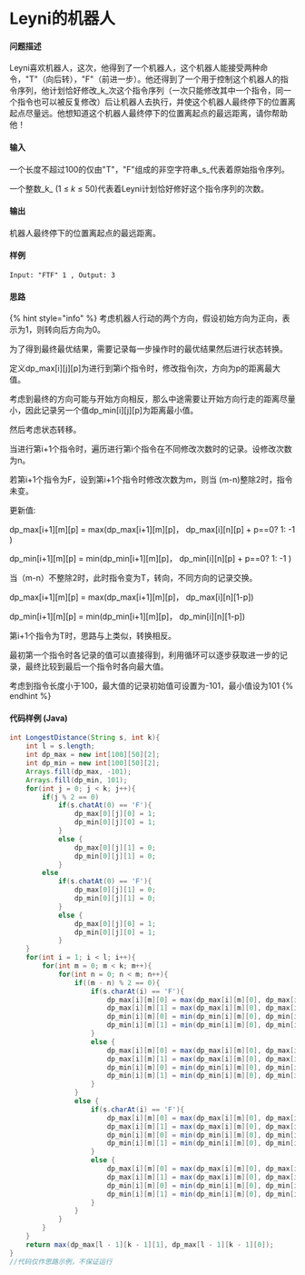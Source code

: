 # Leyni的机器人

#### 问题描述

Leyni喜欢机器人，这次，他得到了一个机器人，这个机器人能接受两种命令，"T"（向后转），"F"（前进一步）。他还得到了一个用于控制这个机器人的指令序列，他计划恰好修改_k_次这个指令序列（一次只能修改其中一个指令，同一个指令也可以被反复修改）后让机器人去执行，并使这个机器人最终停下的位置离起点尽量远。他想知道这个机器人最终停下的位置离起点的最远距离，请你帮助他！

#### 输入

 一个长度不超过100的仅由"T"，"F"组成的非空字符串_s_代表着原始指令序列。

 一个整数_k_ \(1 ≤ _k_ ≤ 50\)代表着Leyni计划恰好修好这个指令序列的次数。

#### 输出

机器人最终停下的位置离起点的最远距离。

#### 样例

```text
Input: "FTF" 1 , Output: 3
```

#### 思路

{% hint style="info" %}
考虑机器人行动的两个方向，假设初始方向为正向，表示为1，则转向后方向为0。

为了得到最终最优结果，需要记录每一步操作时的最优结果然后进行状态转换。

定义dp\_max\[i\]\[j\]\[p\]为进行到第i个指令时，修改指令j次，方向为p的距离最大值。

考虑到最终的方向可能与开始方向相反，那么中途需要让开始方向行走的距离尽量小，因此记录另一个值dp\_min\[i\]\[j\]\[p\]为距离最小值。

然后考虑状态转移。

当进行第i+1个指令时，遍历进行第i个指令在不同修改次数时的记录。设修改次数为n。

若第i+1个指令为F，设到第i+1个指令时修改次数为m，则当 \(m-n\)整除2时，指令未变。

更新值:

 dp\_max\[i+1\]\[m\]\[p\] = max\(dp\_max\[i+1\]\[m\]\[p\]， dp\_max\[i\]\[n\]\[p\] + p==0? 1: -1 \)

 dp\_min\[i+1\]\[m\]\[p\] = min\(dp\_min\[i+1\]\[m\]\[p\]， dp\_min\[i\]\[n\]\[p\] + p==0? 1: -1 \)

当（m-n）不整除2时，此时指令变为T，转向，不同方向的记录交换。

 dp\_max\[i+1\]\[m\]\[p\] = max\(dp\_max\[i+1\]\[m\]\[p\]， dp\_max\[i\]\[n\]\[1-p\]\) 

 dp\_min\[i+1\]\[m\]\[p\] = min\(dp\_min\[i+1\]\[m\]\[p\]， dp\_min\[i\]\[n\]\[1-p\]\)

第i+1个指令为T时，思路与上类似，转换相反。

最初第一个指令时各记录的值可以直接得到，利用循环可以逐步获取进一步的记录，最终比较到最后一个指令时各向最大值。

考虑到指令长度小于100，最大值的记录初始值可设置为-101，最小值设为101
{% endhint %}

#### 代码样例 \(Java\)

```java
int LongestDistance(String s, int k){
    int l = s.length;
    int dp_max = new int[100][50][2];
    int dp_min = new int[100][50][2];
    Arrays.fill(dp_max, -101);
    Arrays.fill(dp_min, 101);
    for(int j = 0; j < k; j++){
        if(j % 2 == 0)
            if(s.chatAt(0) == 'F'){
                dp_max[0][j][0] = 1;
                dp_min[0][j][0] = 1;
            } 
            else {
                dp_max[0][j][1] = 0;
                dp_min[0][j][1] = 0;
            }
        else
            if(s.chatAt(0) == 'F'){
                dp_max[0][j][1] = 0;
                dp_min[0][j][1] = 0;
            } 
            else {
                dp_max[0][j][0] = 1;
                dp_min[0][j][0] = 1;
            }
    }
    for(int i = 1; i < l; i++){
        for(int m = 0; m < k; m++){
            for(int n = 0; n < m; n++){
                if((m - n) % 2 == 0){
                    if(s.charAt(i) == 'F'){
                        dp_max[i][m][0] = max(dp_max[i][m][0], dp_max[i - 1][m][0] - 1);
                        dp_max[i][m][1] = max(dp_max[i][m][0], dp_max[i - 1][m][1] + 1);
                        dp_min[i][m][0] = min(dp_min[i][m][0], dp_min[i - 1][m][0] - 1);
                        dp_min[i][m][1] = min(dp_min[i][m][0], dp_min[i - 1][m][1] + 1);
                    }
                    else {
                        dp_max[i][m][0] = max(dp_max[i][m][0], dp_max[i - 1][m][1]);
                        dp_max[i][m][1] = max(dp_max[i][m][0], dp_max[i - 1][m][0]);
                        dp_min[i][m][0] = min(dp_min[i][m][0], dp_min[i - 1][m][1]);
                        dp_min[i][m][1] = min(dp_min[i][m][0], dp_min[i - 1][m][0]);
                    }
                }
                else {
                    if(s.charAt(i) == 'F'){
                        dp_max[i][m][0] = max(dp_max[i][m][0], dp_max[i - 1][m][1]);
                        dp_max[i][m][1] = max(dp_max[i][m][0], dp_max[i - 1][m][0]);
                        dp_min[i][m][0] = min(dp_min[i][m][0], dp_min[i - 1][m][1]);
                        dp_min[i][m][1] = min(dp_min[i][m][0], dp_min[i - 1][m][0]);
                    }
                    else {
                        dp_max[i][m][0] = max(dp_max[i][m][0], dp_max[i - 1][m][0] - 1);
                        dp_max[i][m][1] = max(dp_max[i][m][0], dp_max[i - 1][m][1] + 1);
                        dp_min[i][m][0] = min(dp_min[i][m][0], dp_min[i - 1][m][0] - 1);
                        dp_min[i][m][1] = min(dp_min[i][m][0], dp_min[i - 1][m][1] + 1);
                    }
                }
            }
        }
    }
    return max(dp_max[l - 1][k - 1][1], dp_max[l - 1][k - 1][0]);
}
//代码仅作思路示例，不保证运行
```

